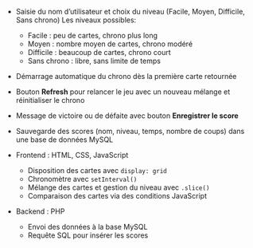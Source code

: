 - Saisie du nom d’utilisateur et choix du niveau (Facile, Moyen, Difficile, Sans chrono)
  Les niveaux possibles:
     - Facile : peu de cartes, chrono plus long
     - Moyen : nombre moyen de cartes, chrono modéré
     - Difficile : beaucoup de cartes, chrono court
     - Sans chrono : libre, sans limite de temps
- Démarrage automatique du chrono dès la première carte retournée
- Bouton **Refresh** pour relancer le jeu avec un nouveau mélange et réinitialiser le chrono
- Message de victoire ou de défaite avec bouton **Enregistrer le score**
- Sauvegarde des scores (nom, niveau, temps, nombre de coups) dans une base de données MySQL
  
- Frontend : HTML, CSS, JavaScript
  - Disposition des cartes avec `display: grid`
  - Chronomètre avec `setInterval()`
  - Mélange des cartes et gestion du niveau avec `.slice()`
  - Comparaison des cartes via des conditions JavaScript
- Backend : PHP
  - Envoi des données à la base MySQL
  - Requête SQL pour insérer les scores
